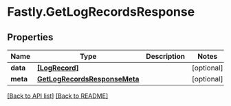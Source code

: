 # Fastly.GetLogRecordsResponse

## Properties

Name | Type | Description | Notes
------------ | ------------- | ------------- | -------------
**data** | [**[LogRecord]**](LogRecord.md) |  | [optional] 
**meta** | [**GetLogRecordsResponseMeta**](GetLogRecordsResponseMeta.md) |  | [optional] 


[[Back to API list]](../../README.md#endpoints) [[Back to README]](../../README.md)

